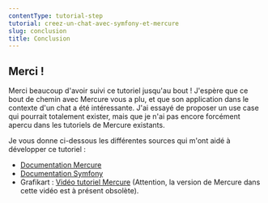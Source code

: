 ```yaml
---
contentType: tutorial-step
tutorial: creez-un-chat-avec-symfony-et-mercure
slug: conclusion
title: Conclusion
---
```

## Merci !

Merci beaucoup d'avoir suivi ce tutoriel jusqu'au bout !
J'espère que ce bout de chemin avec Mercure vous a plu, et que son application dans le contexte d'un chat a été intéressante. J'ai essayé de proposer un use case qui pourrait totalement exister, mais que je n'ai pas encore forcément apercu dans les tutoriels de Mercure existants.

Je vous donne ci-dessous les différentes sources qui m'ont aidé à développer ce tutoriel :

-   [Documentation Mercure](https://mercure.rocks/docs)
-   [Documentation Symfony](https://symfony.com/doc/current/mercure.html)
-   Grafikart : [Vidéo tutoriel Mercure](https://www.youtube.com/watch?v=pV4jXfDECjU) (Attention, la version de Mercure dans cette vidéo est à présent obsolète).
